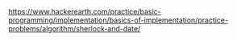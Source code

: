https://www.hackerearth.com/practice/basic-programming/implementation/basics-of-implementation/practice-problems/algorithm/sherlock-and-date/
